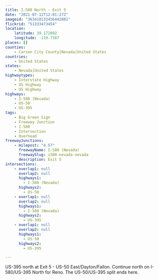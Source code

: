 ```yaml
---
title: I-580 North - Exit 5
date: "2021-07-12T12:01:27Z"
imageid: "363418132456442801"
flickrid: "51333473454"
location:
    latitude: 39.172092
    longitude: -119.7387
places: []
counties:
    - Carson City County|Nevada|United States
countries:
    - United States
states:
    - Nevada|United States
highwaytypes:
    - Interstate Highway
    - US Highway
    - US Highway
highways:
    - I-580 (Nevada)
    - US-50
    - US-395
tags:
    - Big Green Sign
    - Freeway Junction
    - I-580
    - Intersection
    - Overhead
freewayJunctions:
    - milepost: "4.57"
      freewayName: I-580 (Nevada)
      freewaySlug: i580-nevada-nevada
      description: Exit 5
intersections:
    - overlap1: null
      overlap2: null
      highways1:
        - I-580 (Nevada)
      highways2:
        - US-50
    - overlap1: null
      overlap2: null
      highways1:
        - I-580 (Nevada)
      highways2:
        - US-395
    - overlap1: null
      overlap2: null
      highways1:
        - US-50
      highways2:
        - US-395

---
```

US-395 north at Exit 5 - US-50 East/Dayton/Fallon.  Continue north on I-580/US-395 North for Reno.  The US-50/US-395 split ends here.
